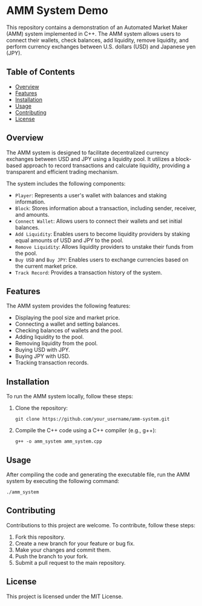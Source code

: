 # AMM System Demo

This repository contains a demonstration of an Automated Market Maker (AMM) system implemented in C++. The AMM system allows users to connect their wallets, check balances, add liquidity, remove liquidity, and perform currency exchanges between U.S. dollars (USD) and Japanese yen (JPY).

## Table of Contents

- [Overview](#overview)
- [Features](#features)
- [Installation](#installation)
- [Usage](#usage)
- [Contributing](#contributing)
- [License](#license)

## Overview

The AMM system is designed to facilitate decentralized currency exchanges between USD and JPY using a liquidity pool. It utilizes a block-based approach to record transactions and calculate liquidity, providing a transparent and efficient trading mechanism.

The system includes the following components:

- `Player`: Represents a user's wallet with balances and staking information.
- `Block`: Stores information about a transaction, including sender, receiver, and amounts.
- `Connect Wallet`: Allows users to connect their wallets and set initial balances.
- `Add Liquidity`: Enables users to become liquidity providers by staking equal amounts of USD and JPY to the pool.
- `Remove Liquidity`: Allows liquidity providers to unstake their funds from the pool.
- `Buy USD` and `Buy JPY`: Enables users to exchange currencies based on the current market price.
- `Track Record`: Provides a transaction history of the system.

## Features

The AMM system provides the following features:

- Displaying the pool size and market price.
- Connecting a wallet and setting balances.
- Checking balances of wallets and the pool.
- Adding liquidity to the pool.
- Removing liquidity from the pool.
- Buying USD with JPY.
- Buying JPY with USD.
- Tracking transaction records.

## Installation

To run the AMM system locally, follow these steps:

1. Clone the repository:

   ```shell
   git clone https://github.com/your_username/amm-system.git
   ```

2. Compile the C++ code using a C++ compiler (e.g., g++):

   ```shell
   g++ -o amm_system amm_system.cpp
   ```

## Usage

   After compiling the code and generating the executable file, run the AMM system by executing the following command:

    ./amm_system



## Contributing

Contributions to this project are welcome. To contribute, follow these steps:

1. Fork this repository.
2. Create a new branch for your feature or bug fix.
3. Make your changes and commit them.
4. Push the branch to your fork.
5. Submit a pull request to the main repository.

## License

This project is licensed under the MIT License.

